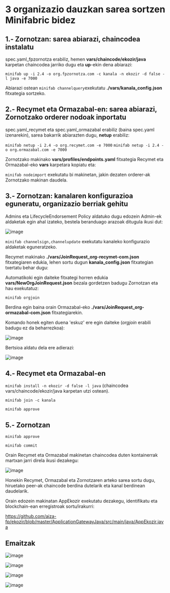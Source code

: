 # 3 organizazio dauzkan sarea sortzen Minifabric bidez 

## 1.- Zornotzan: sarea abiarazi, chaincodea instalatu

spec.yaml_fpzornotza erabiliz, hemen **vars/chaincode/ekozir/java** karpetan chaincodea jarriko dugu eta **up**-ekin dena abiarazi:

`minifab up -i 2.4 -o org.fpzornotza.com -c kanala -n ekozir -d false -l java -e 7000`

Abiarazi ostean `minifab channelquery`exekutatu **./vars/kanala_config.json** fitxategia sortzeko.

## 2.- Recymet eta Ormazabal-en: sarea abiarazi, Zornotzako orderer nodoak inportatu

spec.yaml_recymet eta spec.yaml_ormazabal erabiliz (baina spec.yaml izenarekin), sarea bakarrik abiarazten dugu, **netup** erabiliz:

`minifab netup -i 2.4 -o org.recymet.com -e 7000`
`minifab netup -i 2.4 -o org.ormazabal.com -e 7000`

Zornotzako makinako **vars/profiles/endpoints.yaml** fitxategia Recymet eta Ormazabal-eko **vars** karpetara kopiatu eta:

`minifab nodeimport` exekutatu bi makinetan, jakin dezaten orderer-ak Zornotzako makinan daudela.

## 3.- Zornotzan: kanalaren konfigurazioa eguneratu, organizazio berriak gehitu

Admins eta LifecycleEndorsement Policy aldatuko dugu edozein Admin-ek aldaketak egin ahal izateko, bestela beranduago arazoak ditugula ikusi dut:

![image](https://user-images.githubusercontent.com/94653085/227966728-e352492d-0c16-47aa-9515-8f5010c1be2c.png)

`minifab channelsign,channelupdate` exekutatu kanaleko konfigurazio aldaketak eguneratzeko.

Recymet makinako **./vars/JoinRequest_org-recymet-com.json** fitxategiaren edukia, lehen sortu dugun **kanala_config.json** fitxategian txertatu behar dugu:

Automatikoki egin daiteke fitxategi horren edukia **vars/NewOrgJoinRequest.json** bezala gordetzen badugu Zornotzan eta hau exekutatuz:

`minifab orgjoin`

Berdina egin baina orain Ormazabal-eko **./vars/JoinRequest_org-ormazabal-com.json** fitxategiarekin.

Komando honek egiten duena 'eskuz' ere egin daiteke (*orgjoin* erabili badugu ez da beharrezkoa):

![image](https://user-images.githubusercontent.com/94653085/227046176-d69c9e17-5073-43c2-a53a-6b5cf8775f00.png)

Bertsioa aldatu dela ere adierazi:

![image](https://user-images.githubusercontent.com/94653085/227047747-e42d7f7f-9a7c-4a67-9ace-06b44a57d20f.png)

## 4.- Recymet eta Ormazabal-en

`minifab install -n ekozir -d false -l java` (chaincodea vars/chaincode/ekozir/java karpetan utzi ostean).

`minifab join -c kanala`

`minifab approve`

## 5.- Zornotzan

`minifab approve`

`minifab commit`

Orain Recymet eta Ormazabal makinetan chaincodea duten kontainerrak martxan jarri direla ikusi dezakegu:

![image](https://user-images.githubusercontent.com/94653085/227524167-24e9fdd6-073d-4af7-9df5-8c7b007ef5b6.png)

Honekin Recymet, Ormazabal eta Zornotzaren arteko sarea sortu dugu, hiruetako peer-ak chaincode berdina dutelarik eta kanal berdinean daudelarik.

Orain edozein makinatan AppEkozir exekutatu dezakegu, identifikatu eta blockchain-ean erregistroak sortu/irakurri:

https://github.com/aiza-fp/ekozir/blob/master/ApplicationGatewayJava/src/main/java/AppEkozir.java

## Emaitzak

![image](https://user-images.githubusercontent.com/94653085/227968398-8fc655ea-33d4-4115-9667-a87f994d8165.png)

![image](https://user-images.githubusercontent.com/94653085/227968531-9c1259a0-0cf3-43dd-987f-7cf90e66765c.png)

![image](https://user-images.githubusercontent.com/94653085/227968589-fa78738b-b9de-40f6-8eeb-c7e5847a4846.png)

![image](https://user-images.githubusercontent.com/94653085/227968702-8dc15f0a-02af-4ea8-826d-7b43af16e268.png)

